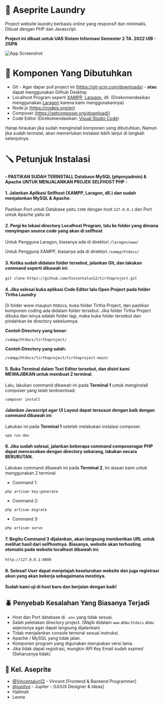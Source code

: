 
# 👘 Aseprite Laundry

Project website laundry berbasis online yang responsif dan minimalis. Dibuat dengan PHP dan Javascript.

__Project ini dibuat untuk UAS Sistem Informasi Semester 2 TA. 2022 UIB - 2SIPA__

![App Screenshot](https://media.discordapp.net/attachments/1036585440473526313/1116035982278537366/image.png?width=1656&height=671)
# 🔩 Komponen Yang Dibutuhkan

- Git - Agar dapar pull project ini [(https://git-scm.com/downloads)](https://git-scm.com/downloads) - **atau** dapat menggunakan Github Desktop
- Localhost Program seperti [XAMPP](https://www.apachefriends.org/download.html), [Laragon](https://laragon.org/download/index.html), dll. (Direkomendasikan menggunakan [Laragon](https://laragon.org/download/index.html) karena kami menggunakannya) 
- Node.js [(https://nodejs.org/en)](https://nodejs.org/en)
- Composer [(https://getcomposer.org/download/)](https://getcomposer.org/download/)
- Code Editor (Direkomendasikan: [Visual Studio Code](https://code.visualstudio.com/download))

Harap hiraukan jika sudah menginstall komponen yang dibutuhkan, Namun jika sudah terinstal, akan memerlukan instalasi lebih lanjut di langkah selanjutnya.
# 🪛 Petunjuk Instalasi

#### - PASTIKAN SUDAH TERINSTALL Database MySQL (phpmyadmin) & Apache UNTUK MENJALANKAN PROJEK SELFHOST PHP -

#### 1. Jalankan Aplikasi Selfhost (XAMPP, Laragon, dll.) dan sudah menjalankan MySQL & Apache.
Pastikan Port untuk Database yaitu `3306` dengan host `127.0.0.1` dan Port untuk Apache yaitu `80`

#### 2. Pergi ke lokasi directory Localhost Program, lalu ke folder yang dimana menyimpan source code yang akan di selfhost
Untuk Pengguna Laragon, biasanya ada di direktori `/laragon/www/`

Untuk Pengguna XAMPP, biasanya ada di direktori `/xampp/htdocs/`

#### 3. Ketika sudah didalam folder tersebut, jalankan Git, dan lakukan command seperti dibawah ini:
```http
git clone https://github.com/Vincentalun12/tirthaproject.git
```

#### 4. Jika selesai buka aplikasi Code Editor lalu Open Project pada folder Tirtha Laundry
Di folder www maupun htdocs, buka folder Tirtha Project, dan pastikan komponen coding ada didalam folder tersebut. Jika folder Tirtha Project dibuka dan isinya adalah folder lagi, maka buka folder tersebut dan pindahkan ke directory sebelumnya.

**Contoh Directory yang benar:**
```http
/xampp/htdocs/tirthaproject/
```

**Contoh Directory yang salah:**
```http
/xampp/htdocs/tirthaproject/tirthaproject-main/
```

#### 5. Buka Terminal dalam Text Editor tersebut, dan disini kami MEWAJIBKAN untuk membuat 2 terminal.
Lalu, lakukan command dibawah ini pada **Terminal 1** untuk menginstall composer yang telah terdownload:
```http
composer install
```

#### Jalankan Javascript agar UI Layout dapat tersusun dengan baik dengan command dibawah ini:
Lakukan ini pada **Terminal 1** setelah melakukan instalasi composer.
```http
npm run dev
```


#### 6. Jika sudah selesai, jalankan beberapa command composeragar PHP dapat mencocokan dengan directory sekarang, lakukan secara BERURUTAN.
Lakukan command dibawah ini pada **Terminal 2**, Ini alasan kami untuk menggunakan 2 terminal.

- Command 1:
```http
php artisan key:generate
```
- Command 2:
```http
php artisan migrate
```
- Command 3:
```http
php artisan serve
```

#### 7. Begitu Command 3 dijalankan, akan langsung memberikan URL untuk melihat hasil dari selfhostnya. Biasanya, website akan terhosting otomatis pada website localhost dibawah ini:

```http
http://127.0.0.1:8000
```

#### 8. Selesai! User dapat menjelajah keseluruhan website dan juga registrasi akun yang akan bekerja sebagaimana mestinya.

**Sudah kami uji di host baru dan berjalan dengan baik!**
## 🪲 Penyebab Kesalahan Yang Biasanya Terjadi

- Host dan Port database di `.env` yang tidak sesuai.
- Salah peletakan directory project. (Wajib didalam `www` atau `htdocs` atau sejenisnya agar dapat langsung dijalankan)
- Tidak menjalankan console terminal sesuai instruksi.
- Apache / MySQL yang tidak jalan.
- Komponen program yang digunakan merupakan versi lama.
- Jika tidak dapat registrasi, mungkin API Key Email sudah *expired* (Seharusnya tidak)
##  🍻 Kel. Aseprite

- [@Vincentalun12](https://github.com/Vincentalun12) - Vincent [Frontend & Backend Programmer]
- [@jupitvq](https://github.com/jupitvq) - Jupiter - [UI/UX Designer & Ideas]
- Halimah
- Leona